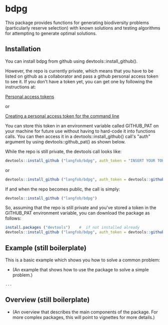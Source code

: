 <!-- README.md is generated from README.Rmd. Please edit that file -->
bdpg
====

This package provides functions for generating biodiversity problems (particularly reserve selection) with known solutions and testing algorithms for attempting to generate optimal solutions.

Installation
------------

You can install bdpg from github using devtools::install\_github().

However, the repo is currently private, which means that you have to be listed on github as a collaborator and pass a github personal access token to see it. If you don't have a token yet, you can get one by following the instructions at:

[Personal access tokens](https://github.com/settings/tokens)

or

[Creating a personal access token for the command line](https://help.github.com/articles/creating-a-personal-access-token-for-the-command-line/)

You can store this token in an environment variable called GITHUB\_PAT on your machine for future use without having to hard-code it into functions calls. You can then access it in a devtools::install\_github() call's "auth" argument by using devtools::github\_pat() as shown below.

While the repo is still private, the devtools call looks like:

``` r
devtools::install_github ("langfob/bdpg", auth_token = "INSERT YOUR TOKEN HERE")
```

or

``` r
devtools::install_github ("langfob/bdpg", auth_token = devtools::github_pat())
```

If and when the repo becomes public, the call is simply:

``` r
devtools::install_github ("langfob/bdpg")
```

So, assuming that the repo is still private and you've stored a token in the GITHUB\_PAT environment variable, you can download the package as follows:

``` r
install.packages ("devtools")    #  if not installed already
devtools::install_github ("langfob/bdpg", auth_token = devtools::github_pat())
```

Example (still boilerplate)
---------------------------

This is a basic example which shows you how to solve a common problem:
- (An example that shows how to use the package to solve a simple problem.)

``` r
...
```

Overview (still boilerplate)
----------------------------

-   (An overview that describes the main components of the package. For more complex packages, this will point to vignettes for more details.)
